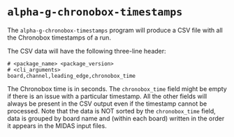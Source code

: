 # `alpha-g-chronobox-timestamps`

The `alpha-g-chronobox-timestamps` program will produce a CSV file with all the 
Chronobox timestamps of a run.

The CSV data will have the following three-line header:

```
# <package_name> <package_version>
# <cli_arguments>
board,channel,leading_edge,chronobox_time
```

The Chronobox time is in seconds. The `chronobox_time` field might be empty if
there is an issue with a particular timestamp. All the other fields will always
be present in the CSV output even if the timestamp cannot be processed. Note
that the data is NOT sorted by the `chronobox_time` field, data is grouped by
board name and (within each board) written in the order it appears in the MIDAS
input files.
